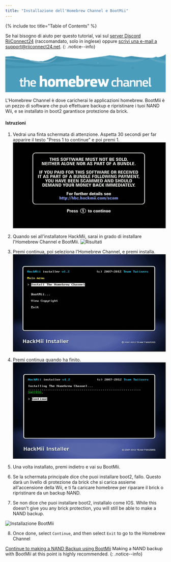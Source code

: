 ```yaml
---
title: "Installazione dell'Homebrew Channel e BootMii"
---
```


{% include toc title="Table of Contents" %}

Se hai bisogno di aiuto per questo tutorial, vai sul [server Discord RiiConnect24](https://discord.gg/b4Y7jfD) (raccomandato, solo in inglese) oppure [scrivi una e-mail a support@riiconnect24.net](mailto:support@riiconnect24.net).
{: .notice--info}

![Logo HBC](/images/hbc.png)

L'Homebrew Channel è dove caricherai le applicazioni homebrew. BootMii è un pezzo di software che può effettuare backup e ripristinare i tuoi NAND Wii, e se installato in boot2 garantisce protezione da brick.

#### Istruzioni

1. Vedrai una finta schermata di attenzione. Aspetta 30 secondi per far apparire il testo "Press 1 to continue" e poi premi 1. ![Schermata finta](/images/Wii/ScamScreen.png)

2. Quando sei all'installatore HackMii, sarai in grado di installare l'Homebrew Channel e BootMii. ![Risultati](/images/Wii/Results.png)

3. Premi continua, poi seleziona l'Homebrew Channel, e premi installa. ![Installa l'Homebrew Channel](/images/Wii/InstallHomebrewChannel.png)

4. Premi continua quando ha finito. ![Installazione dell'Homebrew Channel completata](/images/Wii/SuccessHBC.png)

5. Una volta installato, premi indietro e vai su BootMii.
6. Se la schermata principale dice che puoi installare boot2, fallo. Questo darà un livello di protezione da brick che si carica assieme all'accensione della Wii, e ti fa caricare homebrew per riparare il brick o ripristinare da un backup NAND.
7. Se non dice che puoi installare boot2, installalo come IOS. While this doesn't give you any brick protection, you will still be able to make a NAND backup.

![Installazione BootMii](/images/Wii/InstallBootMii.jpg)

8. Once done, select `Continue`, and then select `Exit` to go to the Homebrew Channel

[Continue to making a NAND Backup using BootMii](bootmii) Making a NAND backup with BootMii at this point is highly recommended.
{: .notice--info}
